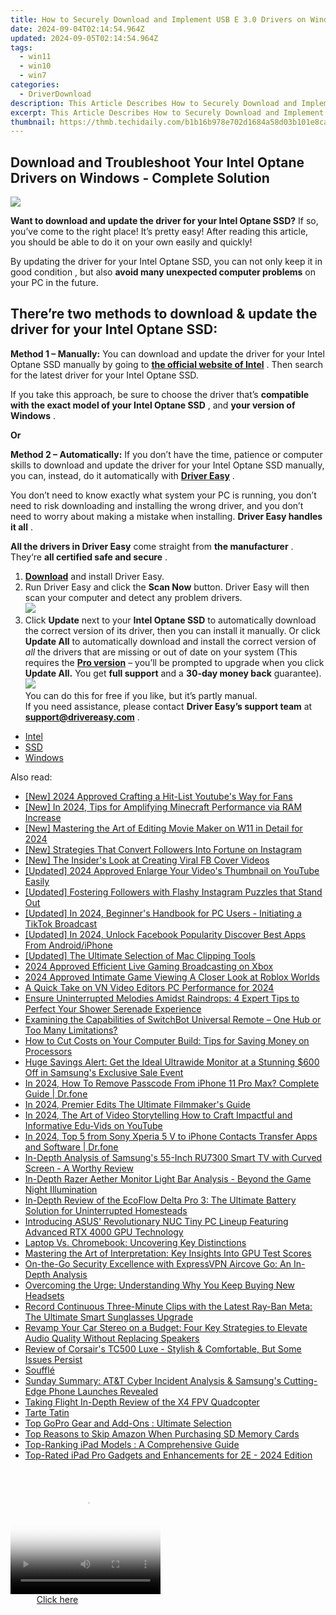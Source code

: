 ```yaml
---
title: How to Securely Download and Implement USB E 3.0 Drivers on Windows OS
date: 2024-09-04T02:14:54.964Z
updated: 2024-09-05T02:14:54.964Z
tags:
  - win11
  - win10
  - win7
categories:
  - DriverDownload
description: This Article Describes How to Securely Download and Implement USB E 3.0 Drivers on Windows OS
excerpt: This Article Describes How to Securely Download and Implement USB E 3.0 Drivers on Windows OS
thumbnail: https://thmb.techidaily.com/b1b16b978e702d1684a58d03b101e8cae7dbba962afe3131815c9477f19cbcf4.jpg
---
```


## Download and Troubleshoot Your Intel Optane Drivers on Windows - Complete Solution

![](https://images.drivereasy.com/wp-content/uploads/2018/12/snap000142.png)

 **Want to download and update the driver for your Intel Optane SSD?** If so, you’ve come to the right place! It’s pretty easy! After reading this article, you should be able to do it on your own easily and quickly!

 By updating the driver for your Intel Optane SSD, you can not only keep it in good condition , but also   **avoid many unexpected computer problems**  on your PC in the future.

## **There’re two methods to download & update the driver for your Intel Optane SSD:**

**Method 1 – Manually:**  You can download and update the driver for your Intel Optane SSD manually by going to **[the official website of Intel](https://www.intel.com/content/www/us/en/homepage.html)**  . Then search for the latest driver for your Intel Optane SSD.

 If you take this approach, be sure to choose the driver that’s **compatible with the exact model of your Intel Optane SSD** , and **your version of Windows** .

**Or**

**Method 2 – Automatically:**   If you don’t have the time, patience or computer skills to download and update the driver for your Intel Optane SSD manually, you can, instead, do it automatically with **[Driver Easy](https://tools.techidaily.com/drivereasy/download/)**  .

 You don’t need to know exactly what system your PC is running, you don’t need to risk downloading and installing the wrong driver, and you don’t need to worry about making a mistake when installing. **Driver Easy handles it all** .

**All the drivers in Driver Easy** come straight from **the manufacturer** . They‘re **all certified safe and secure** .

1. **[Download](https://tools.techidaily.com/drivereasy/download/)**  and install Driver Easy.
2. Run Driver Easy and click the **Scan Now**  button. Driver Easy will then scan your computer and detect any problem drivers.  
![](https://images.drivereasy.com/wp-content/uploads/2018/12/snap000027-2.png)
3. Click **Update**  next to your **Intel Optane SSD** to automatically download the correct version of its driver, then you can install it manually. Or click **Update All**  to automatically download and install the correct version of _all_  the drivers that are missing or out of date on your system (This requires the **[Pro version](https://tools.techidaily.com/drivereasy/download/)**  – you’ll be prompted to upgrade when you click **Update All.** You get **full support**  and a **30-day money back**  guarantee).  
![](https://images.drivereasy.com/wp-content/uploads/2018/12/snap000143.png)  
 You can do this for free if you like, but it’s partly manual.  
 If you need assistance, please contact **Driver Easy’s support team** at [**support@drivereasy.com**](https://tools.techidaily.com/drivereasy/download/) .

* [Intel](https://tools.techidaily.com/drivereasy/download/)
* [SSD](https://tools.techidaily.com/drivereasy/download/)
* [Windows](https://tools.techidaily.com/drivereasy/download/)

<ins class="adsbygoogle"
     style="display:block"
     data-ad-format="autorelaxed"
     data-ad-client="ca-pub-7571918770474297"
     data-ad-slot="1223367746"></ins>



<ins class="adsbygoogle"
     style="display:block"
     data-ad-client="ca-pub-7571918770474297"
     data-ad-slot="8358498916"
     data-ad-format="auto"
     data-full-width-responsive="true"></ins>

<span class="atpl-alsoreadstyle">Also read:</span>
<div><ul>
<li><a href="https://facebook-record-videos.techidaily.com/new-2024-approved-crafting-a-hit-list-youtubes-way-for-fans/"><u>[New] 2024 Approved  Crafting a Hit-List  Youtube's Way for Fans</u></a></li>
<li><a href="https://remote-screen-capture.techidaily.com/new-in-2024-tips-for-amplifying-minecraft-performance-via-ram-increase/"><u>[New] In 2024, Tips for Amplifying Minecraft Performance via RAM Increase</u></a></li>
<li><a href="https://vp-tips.techidaily.com/new-mastering-the-art-of-editing-movie-maker-on-w11-in-detail-for-2024/"><u>[New] Mastering the Art of Editing  Movie Maker on W11 in Detail for 2024</u></a></li>
<li><a href="https://instagram-videos.techidaily.com/new-strategies-that-convert-followers-into-fortune-on-instagram/"><u>[New] Strategies That Convert Followers Into Fortune on Instagram</u></a></li>
<li><a href="https://facebook-video-content.techidaily.com/new-the-insiders-look-at-creating-viral-fb-cover-videos/"><u>[New] The Insider's Look at Creating Viral FB Cover Videos</u></a></li>
<li><a href="https://facebook-video-share.techidaily.com/updated-2024-approved-enlarge-your-videos-thumbnail-on-youtube-easily/"><u>[Updated] 2024 Approved  Enlarge Your Video's Thumbnail on YouTube Easily</u></a></li>
<li><a href="https://instagram-clips.techidaily.com/updated-fostering-followers-with-flashy-instagram-puzzles-that-stand-out/"><u>[Updated] Fostering Followers with Flashy Instagram Puzzles that Stand Out</u></a></li>
<li><a href="https://tiktok-video-recordings.techidaily.com/updated-in-2024-beginners-handbook-for-pc-users-initiating-a-tiktok-broadcast/"><u>[Updated] In 2024, Beginner's Handbook for PC Users - Initiating a TikTok Broadcast</u></a></li>
<li><a href="https://facebook-clips.techidaily.com/updated-in-2024-unlock-facebook-popularity-discover-best-apps-from-androidiphone/"><u>[Updated] In 2024, Unlock Facebook Popularity  Discover Best Apps From Android/iPhone</u></a></li>
<li><a href="https://visual-screen-recording.techidaily.com/updated-the-ultimate-selection-of-mac-clipping-tools/"><u>[Updated] The Ultimate Selection of Mac Clipping Tools</u></a></li>
<li><a href="https://desktop-recording.techidaily.com/2024-approved-efficient-live-gaming-broadcasting-on-xbox/"><u>2024 Approved  Efficient Live Gaming Broadcasting on Xbox</u></a></li>
<li><a href="https://fox-helps.techidaily.com/2024-approved-intimate-game-viewing-a-closer-look-at-roblox-worlds/"><u>2024 Approved  Intimate Game Viewing  A Closer Look at Roblox Worlds</u></a></li>
<li><a href="https://ai-vdieo-software.techidaily.com/a-quick-take-on-vn-video-editors-pc-performance-for-2024/"><u>A Quick Take on VN Video Editors PC Performance for 2024</u></a></li>
<li><a href="https://hardware-help.techidaily.com/ensure-uninterrupted-melodies-amidst-raindrops-4-expert-tips-to-perfect-your-shower-serenade-experience/"><u>Ensure Uninterrupted Melodies Amidst Raindrops: 4 Expert Tips to Perfect Your Shower Serenade Experience</u></a></li>
<li><a href="https://hardware-help.techidaily.com/examining-the-capabilities-of-switchbot-universal-remote-one-hub-or-too-many-limitations/"><u>Examining the Capabilities of SwitchBot Universal Remote – One Hub or Too Many Limitations?</u></a></li>
<li><a href="https://hardware-help.techidaily.com/how-to-cut-costs-on-your-computer-build-tips-for-saving-money-on-processors/"><u>How to Cut Costs on Your Computer Build: Tips for Saving Money on Processors</u></a></li>
<li><a href="https://hardware-help.techidaily.com/huge-savings-alert-get-the-ideal-ultrawide-monitor-at-a-stunning-600-off-in-samsungs-exclusive-sale-event/"><u>Huge Savings Alert: Get the Ideal Ultrawide Monitor at a Stunning $600 Off in Samsung's Exclusive Sale Event</u></a></li>
<li><a href="https://iphone-unlock.techidaily.com/in-2024-how-to-remove-passcode-from-iphone-11-pro-max-complete-guide-drfone-by-drfone-ios/"><u>In 2024, How To Remove Passcode From iPhone 11 Pro Max? Complete Guide | Dr.fone</u></a></li>
<li><a href="https://extra-approaches.techidaily.com/in-2024-premier-edits-the-ultimate-filmmakers-guide/"><u>In 2024, Premier Edits  The Ultimate Filmmaker's Guide</u></a></li>
<li><a href="https://youtube-sure.techidaily.com/24-the-art-of-video-storytelling-how-to-craft-impactful-and-informative-edu-vids-on-youtube/"><u>In 2024, The Art of Video Storytelling  How to Craft Impactful and Informative Edu-Vids on YouTube</u></a></li>
<li><a href="https://android-transfer.techidaily.com/in-2024-top-5-from-sony-xperia-5-v-to-iphone-contacts-transfer-apps-and-software-drfone-by-drfone-transfer-from-android-transfer-from-android/"><u>In 2024, Top 5 from Sony Xperia 5 V to iPhone Contacts Transfer Apps and Software | Dr.fone</u></a></li>
<li><a href="https://buynow-reviews.techidaily.com/in-depth-analysis-of-samsungs-55-inch-ru7300-smart-tv-with-curved-screen-a-worthy-review/"><u>In-Depth Analysis of Samsung's 55-Inch RU7300 Smart TV with Curved Screen - A Worthy Review</u></a></li>
<li><a href="https://hardware-help.techidaily.com/in-depth-razer-aether-monitor-light-bar-analysis-beyond-the-game-night-illumination/"><u>In-Depth Razer Aether Monitor Light Bar Analysis - Beyond the Game Night Illumination</u></a></li>
<li><a href="https://hardware-help.techidaily.com/in-depth-review-of-the-ecoflow-delta-pro-3-the-ultimate-battery-solution-for-uninterrupted-homesteads/"><u>In-Depth Review of the EcoFlow Delta Pro 3: The Ultimate Battery Solution for Uninterrupted Homesteads</u></a></li>
<li><a href="https://hardware-help.techidaily.com/introducing-asus-revolutionary-nuc-tiny-pc-lineup-featuring-advanced-rtx-4000-gpu-technology/"><u>Introducing ASUS' Revolutionary NUC Tiny PC Lineup Featuring Advanced RTX 4000 GPU Technology</u></a></li>
<li><a href="https://hardware-help.techidaily.com/laptop-vs-chromebook-uncovering-key-distinctions/"><u>Laptop Vs. Chromebook: Uncovering Key Distinctions</u></a></li>
<li><a href="https://hardware-help.techidaily.com/mastering-the-art-of-interpretation-key-insights-into-gpu-test-scores/"><u>Mastering the Art of Interpretation: Key Insights Into GPU Test Scores</u></a></li>
<li><a href="https://hardware-help.techidaily.com/on-the-go-security-excellence-with-expressvpn-aircove-go-an-in-depth-analysis/"><u>On-the-Go Security Excellence with ExpressVPN Aircove Go: An In-Depth Analysis</u></a></li>
<li><a href="https://hardware-help.techidaily.com/overcoming-the-urge-understanding-why-you-keep-buying-new-headsets/"><u>Overcoming the Urge: Understanding Why You Keep Buying New Headsets</u></a></li>
<li><a href="https://hardware-help.techidaily.com/record-continuous-three-minute-clips-with-the-latest-ray-ban-meta-the-ultimate-smart-sunglasses-upgrade/"><u>Record Continuous Three-Minute Clips with the Latest Ray-Ban Meta: The Ultimate Smart Sunglasses Upgrade</u></a></li>
<li><a href="https://hardware-help.techidaily.com/revamp-your-car-stereo-on-a-budget-four-key-strategies-to-elevate-audio-quality-without-replacing-speakers/"><u>Revamp Your Car Stereo on a Budget: Four Key Strategies to Elevate Audio Quality Without Replacing Speakers</u></a></li>
<li><a href="https://hardware-help.techidaily.com/review-of-corsairs-tc500-luxe-stylish-and-comfortable-but-some-issues-persist/"><u>Review of Corsair's TC500 Luxe - Stylish & Comfortable, But Some Issues Persist</u></a></li>
<li><a href="https://hardware-help.techidaily.com/souffle/"><u>Soufflé</u></a></li>
<li><a href="https://hardware-help.techidaily.com/sunday-summary-atandt-cyber-incident-analysis-and-samsungs-cutting-edge-phone-launches-revealed/"><u>Sunday Summary: AT&T Cyber Incident Analysis & Samsung's Cutting-Edge Phone Launches Revealed</u></a></li>
<li><a href="https://extra-tips.techidaily.com/taking-flight-in-depth-review-of-the-x4-fpv-quadcopter/"><u>Taking Flight  In-Depth Review of the X4 FPV Quadcopter</u></a></li>
<li><a href="https://hardware-help.techidaily.com/tarte-tatin/"><u>Tarte Tatin</u></a></li>
<li><a href="https://hardware-help.techidaily.com/top-gopro-gear-and-add-ons-ultimate-selection/"><u>Top GoPro Gear and Add-Ons : Ultimate Selection</u></a></li>
<li><a href="https://hardware-help.techidaily.com/top-reasons-to-skip-amazon-when-purchasing-sd-memory-cards/"><u>Top Reasons to Skip Amazon When Purchasing SD Memory Cards</u></a></li>
<li><a href="https://hardware-help.techidaily.com/top-ranking-ipad-models-a-comprehensive-guide/"><u>Top-Ranking iPad Models : A Comprehensive Guide</u></a></li>
<li><a href="https://hardware-help.techidaily.com/top-rated-ipad-pro-gadgets-and-enhancements-for-2e-2024-edition/"><u>Top-Rated iPad Pro Gadgets and Enhancements for 2E - 2024 Edition</u></a></li>
</ul></div>

<!-- affiliate ads begin -->
<span id="1328679">
					<video width="240" height="200" style="cursor:pointer"
           poster="//a.impactradius-go.com/display-clicktoplayimage/1328679.png"
           onclick="if(!this.playClicked){this.play();this.setAttribute('controls',true);this.playClicked=true;}">
	   <source src="//a.impactradius-go.com/display-ad/15852-1328679">
	   <img src="//a.impactradius-go.com/display-clicktoplayimage/1328679.png" style="border: none; height: 100%; width: 100%; object-fit: contain">
	</video>
	<div style="width:150px;text-align:center"><a href="javascript:window.open(decodeURIComponent('https%3A%2F%2Fthefitville.pxf.io%2Fc%2F5597632%2F1328679%2F15852'), '_blank');void(0);">Click here</a></div>
</span>
<img height="0" width="0" src="https://imp.pxf.io/i/5597632/1328679/15852" style="position:absolute;visibility:hidden;" border="0" />
<!-- affiliate ads end -->